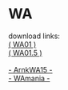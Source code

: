 # WA

download links: <br>
[( WA01 )](https://www.dropbox.com/s/nq7mqkesetu1s4i/WA01.osk?dl=0) <br>
[( WA01.5 )](https://www.dropbox.com/s/7gc215ptivdcb6i/WA01.5.osk?dl=0) <br>
<br>
[- ArnkWA15 -](https://www.dropbox.com/s/dvvbh5n9tsw11qu/-%20ArnkWA15%20-.osk?dl=0) <br>
[- WAmania -](https://www.dropbox.com/s/joa8kheig4hay1s/-%20WAmania%20-.osk?dl=0)

